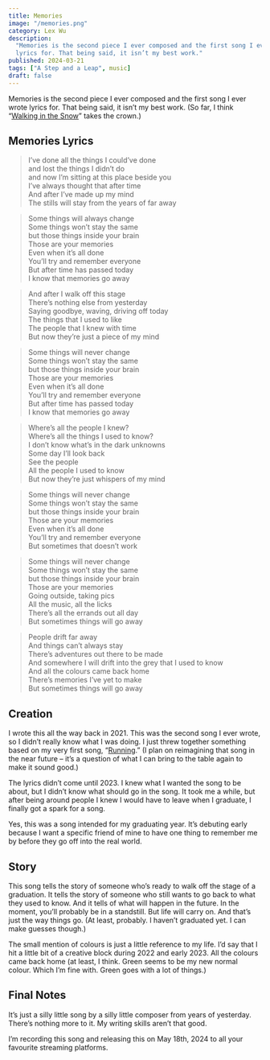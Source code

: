 ```yaml
---
title: Memories
image: "/memories.png"
category: Lex Wu
description:
  "Memories is the second piece I ever composed and the first song I ever wrote
  lyrics for. That being said, it isn’t my best work."
published: 2024-03-21
tags: ["A Step and a Leap", music]
draft: false
---
```


Memories is the second piece I ever composed and the first song I ever wrote lyrics for. That being said, it isn’t my best work. (So far, I think “[Walking in the Snow](walking-in-the-snow)” takes the crown.)

## Memories Lyrics

> I’ve done all the things I could’ve done\
> and lost the things I didn’t do\
> and now I’m sitting at this place beside you\
> I’ve always thought that after time\
> And after I’ve made up my mind\
> The stills will stay from the years of far away

> Some things will always change\
> Some things won’t stay the same\
> but those things inside your brain\
> Those are your memories\
> Even when it’s all done\
> You’ll try and remember everyone\
> But after time has passed today\
> I know that memories go away

> And after I walk off this stage\
> There’s nothing else from yesterday\
> Saying goodbye, waving, driving off today\
> The things that I used to like\
> The people that I knew with time\
> But now they’re just a piece of my mind

> Some things will never change\
> Some things won’t stay the same\
> but those things inside your brain\
> Those are your memories\
> Even when it’s all done\
> You’ll try and remember everyone\
> But after time has passed today\
> I know that memories go away

> Where’s all the people I knew?\
> Where’s all the things I used to know?\
> I don’t know what’s in the dark unknowns\
> Some day I’ll look back\
> See the people\
> All the people I used to know\
> But now they’re just whispers of my mind

> Some things will never change\
> Some things won’t stay the same\
> but those things inside your brain\
> Those are your memories\
> Even when it’s all done\
> You’ll try and remember everyone\
> But sometimes that doesn’t work

> Some things will never change\
> Some things won’t stay the same\
> but those things inside your brain\
> Those are your memories\
> Going outside, taking pics\
> All the music, all the licks\
> There’s all the errands out all day\
> But sometimes things will go away

> People drift far away\
> And things can’t always stay\
> There’s adventures out there to be made\
> And somewhere I will drift into the grey that I used to know\
> And all the colours came back home\
> There’s memories I’ve yet to make\
> But sometimes things will go away

## Creation

I wrote this all the way back in 2021. This was the second song I ever wrote, so I didn’t really know what I was doing. I just threw together something based on my very first song, “[Running](https://www.newgrounds.com/audio/listen/868282).” (I plan on reimagining that song in the near future – it’s a question of what I can bring to the table again to make it sound good.)

The lyrics didn’t come until 2023. I knew what I wanted the song to be about, but I didn’t know what should go in the song. It took me a while, but after being around people I knew I would have to leave when I graduate, I finally got a spark for a song.

Yes, this was a song intended for my graduating year. It’s debuting early because I want a specific friend of mine to have one thing to remember me by before they go off into the real world.

## Story

This song tells the story of someone who’s ready to walk off the stage of a graduation. It tells the story of someone who still wants to go back to what they used to know. And it tells of what will happen in the future. In the moment, you’ll probably be in a standstill. But life will carry on. And that’s just the way things go. (At least, probably. I haven’t graduated yet. I can make guesses though.)

The small mention of colours is just a little reference to my life. I’d say that I hit a little bit of a creative block during 2022 and early 2023. All the colours came back home (at least, I think. Green seems to be my new normal colour. Which I’m fine with. Green goes with a lot of things.)

## Final Notes

It’s just a silly little song by a silly little composer from years of yesterday. There’s nothing more to it. My writing skills aren’t that good.

I’m recording this song and releasing this on May 18th, 2024 to all your favourite streaming platforms.
